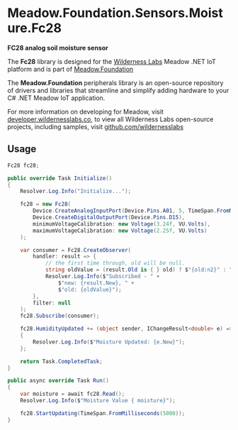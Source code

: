# Meadow.Foundation.Sensors.Moisture.Fc28

**FC28 analog soil moisture sensor**

The **Fc28** library is designed for the [Wilderness Labs](www.wildernesslabs.co) Meadow .NET IoT platform and is part of [Meadow.Foundation](https://developer.wildernesslabs.co/Meadow/Meadow.Foundation/)

The **Meadow.Foundation** peripherals library is an open-source repository of drivers and libraries that streamline and simplify adding hardware to your C# .NET Meadow IoT application.

For more information on developing for Meadow, visit [developer.wildernesslabs.co](http://developer.wildernesslabs.co/), to view all Wilderness Labs open-source projects, including samples, visit [github.com/wildernesslabs](https://github.com/wildernesslabs/)

## Usage

```csharp
Fc28 fc28;

public override Task Initialize()
{
    Resolver.Log.Info("Initialize...");

    fc28 = new Fc28(
        Device.CreateAnalogInputPort(Device.Pins.A01, 5, TimeSpan.FromMilliseconds(40), new Voltage(3.3, Voltage.UnitType.Volts)),
        Device.CreateDigitalOutputPort(Device.Pins.D15),
        minimumVoltageCalibration: new Voltage(3.24f, VU.Volts),
        maximumVoltageCalibration: new Voltage(2.25f, VU.Volts)
    );

    var consumer = Fc28.CreateObserver(
        handler: result => {
            // the first time through, old will be null.
            string oldValue = (result.Old is { } old) ? $"{old:n2}" : "n/a"; // C# 8 pattern matching
            Resolver.Log.Info($"Subscribed - " +
                $"new: {result.New}, " +
                $"old: {oldValue}");
        },
        filter: null
    );
    fc28.Subscribe(consumer);

    fc28.HumidityUpdated += (object sender, IChangeResult<double> e) =>
    {
        Resolver.Log.Info($"Moisture Updated: {e.New}");
    };

    return Task.CompletedTask;
}

public async override Task Run()
{
    var moisture = await fc28.Read();
    Resolver.Log.Info($"Moisture Value { moisture}");

    fc28.StartUpdating(TimeSpan.FromMilliseconds(5000));
}

```
